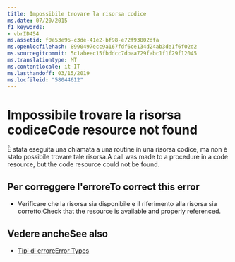 ```yaml
---
title: Impossibile trovare la risorsa codice
ms.date: 07/20/2015
f1_keywords:
- vbrID454
ms.assetid: f0e53e96-c3de-41e2-bf98-e72f93802dfa
ms.openlocfilehash: 8990497ecc9a167fdf6ce134d24ab3de1f6f02d2
ms.sourcegitcommit: 5c1abeec15fbddcc7dbaa729fabc1f1f29f12045
ms.translationtype: MT
ms.contentlocale: it-IT
ms.lasthandoff: 03/15/2019
ms.locfileid: "58044612"
---
```

# <a name="code-resource-not-found"></a><span data-ttu-id="f5e28-102">Impossibile trovare la risorsa codice</span><span class="sxs-lookup"><span data-stu-id="f5e28-102">Code resource not found</span></span>
<span data-ttu-id="f5e28-103">È stata eseguita una chiamata a una routine in una risorsa codice, ma non è stato possibile trovare tale risorsa.</span><span class="sxs-lookup"><span data-stu-id="f5e28-103">A call was made to a procedure in a code resource, but the code resource could not be found.</span></span>  
  
## <a name="to-correct-this-error"></a><span data-ttu-id="f5e28-104">Per correggere l'errore</span><span class="sxs-lookup"><span data-stu-id="f5e28-104">To correct this error</span></span>  
  
-   <span data-ttu-id="f5e28-105">Verificare che la risorsa sia disponibile e il riferimento alla risorsa sia corretto.</span><span class="sxs-lookup"><span data-stu-id="f5e28-105">Check that the resource is available and properly referenced.</span></span>  
  
## <a name="see-also"></a><span data-ttu-id="f5e28-106">Vedere anche</span><span class="sxs-lookup"><span data-stu-id="f5e28-106">See also</span></span>

- [<span data-ttu-id="f5e28-107">Tipi di errore</span><span class="sxs-lookup"><span data-stu-id="f5e28-107">Error Types</span></span>](../../visual-basic/programming-guide/language-features/error-types.md)
